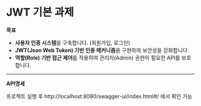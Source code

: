 JWT 기본 과제
========

**목표**

- **사용자 인증 시스템**을 구축합니다. (회원가입, 로그인)
- **JWT(Json Web Token) 기반 인증 메커니즘**을 구현하여 보안성을 강화합니다.
- **역할(Role) 기반 접근 제어**를 적용하여 관리자(Admin) 권한이 필요한 API를 보호합니다.

--------------------------------------
**API명세**


프로젝트 실행 후 http://localhost:8080/swagger-ui/index.html#/ 에서 확인 가능

